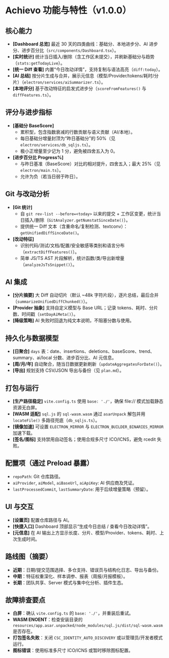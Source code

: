 # Achievo 功能与特性（v1.0.0）

## 核心能力
- **[Dashboard 总览]** 最近 30 天的四类曲线：基础分、本地进步分、AI 进步分、进步百分比（`src/components/Dashboard.tsx`）。
- **[实时统计]** 统计当日插入/删除（含工作区未提交），并刷新基础分与趋势（`stats:getTodayLive`）。
- **[统一 Diff 查看]** 内置“今日改动详情”，支持复制与语法高亮（`diff:today`）。
- **[AI 总结]** 按分片生成与合并，展示元信息（模型/Provider/tokens/耗时/分片）（`electron/services/aiSummarizer.ts`）。
- **[本地评分]** 基于改动特征的启发式进步分（`scoreFromFeatures()` 与 `diffFeatures.ts`）。

## 评分与进步指标
- **[基础分 BaseScore]**
  - 累积型，包含指数衰减的行数贡献与语义贡献（AI/本地）。
  - 每日基础分增量封顶为“昨日基础分”的 50%（见 `electron/services/db_sqljs.ts`）。
  - 极小正增量至少记为 1 分，避免被四舍五入为 0。
- **[进步百分比 Progress%]**
  - 与昨日基准（BaseScore）对比的相对提升，四舍五入；最大 25%（见 `electron/main.ts`）。
  - 允许为负（若当日弱于昨日）。

## Git 与改动分析
- **[Git 统计]**
  - 自 `git rev-list --before=<today>` 以来的提交 + 工作区变更，统计当日插入/删除（`GitAnalyzer.getNumstatSinceDate()`）。
  - 提供统一 Diff 文本（含重命名/复制检测、textconv）：`getUnifiedDiffSinceDate()`。
- **[改动特征]**
  - 识别代码/测试/文档/配置/安全敏感等类别和语言分布（`extractDiffFeatures()`）。
  - 简单 JS/TS AST 片段解析，统计函数/类/导出新增量（`analyzeJsTsSnippet()`）。

## AI 集成
- **[分片摘要]** 大 Diff 自动切片（默认 ~48k 字符片段），逐片总结，最后合并（`summarizeUnifiedDiffChunked()`）。
- **[Provider 抽象]** 支持自定义模型与 Base URL；记录 tokens、耗时、分片数、时间戳（`setDayAiMeta()`）。
- **[降级策略]** AI 失败时回退为纯文本说明，不阻塞分数与使用。

## 持久化与数据模型
- **[日聚合]** `days` 表：date、insertions、deletions、baseScore、trend、summary、ai/local 分数、进步百分比、AI 元信息。
- **[周/月/年]** 自动聚合，随当日数据更新刷新（`updateAggregatesForDate()`）。
- **[导出]** 规划支持 CSV/JSON 导出与备份（见 `plan.md`）。

## 打包与运行
- **[生产路径稳定]** `vite.config.ts` 使用 `base: './'`，确保 file:// 模式加载静态资源无白屏。
- **[WASM 适配]** `sql.js` 的 `sql-wasm.wasm` 通过 `asarUnpack` 解包并用 `locateFile()` 多路径兜底（`db_sqljs.ts`）。
- **[镜像加速]** 可设置 `ELECTRON_MIRROR` 与 `ELECTRON_BUILDER_BINARIES_MIRROR` 加速下载。
- **[签名/图标]** 支持禁用自动签名；使用合规多尺寸 ICO/ICNS，避免 rcedit 失败。

## 配置项（通过 Preload 暴露）
- `repoPath`: Git 仓库路径。
- `aiProvider`, `aiModel`, `aiBaseUrl`, `aiApiKey`: AI 供应商及凭证。
- `lastProcessedCommit`, `lastSummaryDate`: 用于后续增量策略（预留）。

## UI 与交互
- **[设置页]** 配置仓库路径与 AI。
- **[快捷入口]** Dashboard 顶部显示“生成今日总结 / 查看今日改动详情”。
- **[元信息]** 在 AI 输出上方显示长度、分片、模型/Provider、tokens、耗时、上次生成时间。

## 路线图（摘要）
- **近期**：日期/提交范围选择、多仓支持、错误页与结构化日志、导出与备份。
- **中期**：特征权重深化、样本调参、报表（周报/月报模板）。
- **长期**：团队共享、Server 模式与集中化分析、插件生态。

## 故障排查要点
- **白屏**：确认 `vite.config.ts` 的 `base: './'`，并重装后重试。
- **WASM ENOENT**：检查安装目录的 `resources/app.asar.unpacked/node_modules/sql.js/dist/sql-wasm.wasm` 是否存在。
- **打包签名失败**：关闭 `CSC_IDENTITY_AUTO_DISCOVERY` 或以管理员/开发者模式运行。
- **图标错误**：使用标准多尺寸 ICO/ICNS 或暂时移除图标配置。
